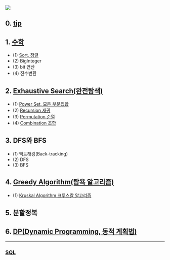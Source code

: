 ![](https://user-images.githubusercontent.com/30182987/58375588-4409f700-7f91-11e9-97e5-2b2f919f64cd.png)

## 0. [tip](https://github.com/kHeNoTbB/Algorithm/tree/master/tip)


## 1. [수학](https://github.com/kHeNoTbB/Algorithm/tree/master/Math)
* (1) [Sort, 정렬](https://github.com/kHeNoTbB/Algorithm/tree/master/Sort)
* (2) BigInteger
* (3) bit 연산
* (4) 진수변환

## 2. [Exhaustive Search(완전탐색)](https://github.com/kHeNoTbB/Algorithm/tree/master/Exhaustive%20Search)
* (1) [Power Set, 모든 부분집합](https://github.com/kHeNoTbB/Algorithm/blob/master/Exhaustive%20Search/(1)%20PowerSet.md)
* (2) [Recursion 재귀](https://github.com/kHeNoTbB/Algorithm/blob/master/Exhaustive%20Search/(2)%20Recursion%20%EC%9E%AC%EA%B7%80.md)
* (3) [Permutation 순열](https://github.com/kHeNoTbB/Algorithm/tree/master/Exhaustive%20Search/(3)%20Permutation%20%EC%88%9C%EC%97%B4)
* (4) [Combination 조합](https://github.com/kHeNoTbB/Algorithm/blob/master/Exhaustive%20Search/(4)%20Combination%20%EC%A1%B0%ED%95%A9.md)

## 3. DFS와 BFS
* (1) 백트래킹(Back-tracking)
* (2) DFS
* (3) BFS

## 4. [Greedy Algorithm(탐욕 알고리즘)](https://github.com/kHeNoTbB/Algorithm/tree/master/Greedy)
* (1) [Kruskal Algorithm 크루스칼 알고리즘](https://github.com/kHeNoTbB/Algorithm/tree/master/Kruskal%20Algorithm)

## 5. 분할정복

## 6. [DP(Dynamic Programming, 동적 계획법)](https://github.com/kHeNoTbB/Algorithm/tree/master/DP) 


---

### [SQL](https://github.com/kHeNoTbB/Algorithm/tree/master/SQL)
